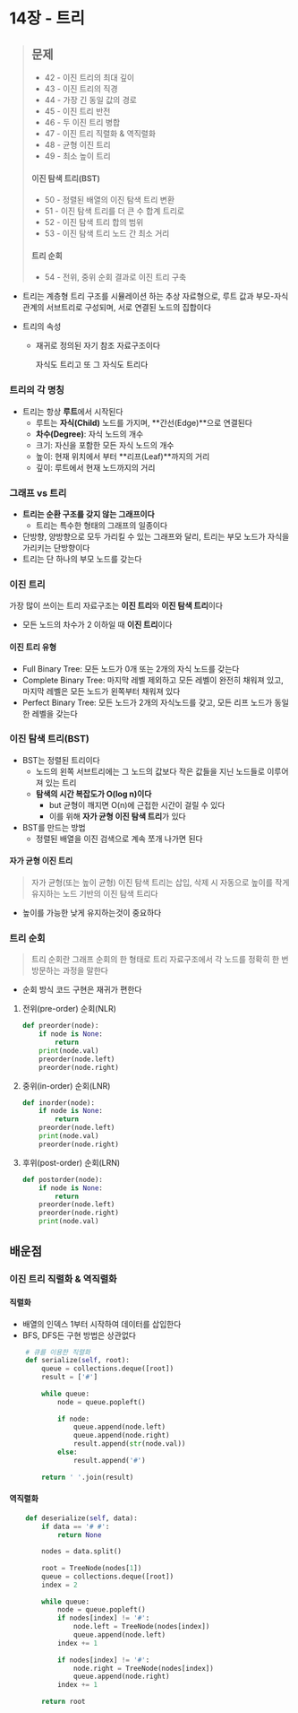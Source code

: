 # 14장 - 트리

> ## 문제
>
> - 42 - 이진 트리의 최대 깊이
> - 43 - 이진 트리의 직경
> - 44 - 가장 긴 동일 값의 경로
> - 45 - 이진 트리 반전
> - 46 - 두 이진 트리 병합
> - 47 - 이진 트리 직렬화 & 역직렬화
> - 48 - 균형 이진 트리
> - 49 - 최소 높이 트리
>
> #### 이진 탐색 트리(BST)
>
> - 50 - 정렬된 배열의 이진 탐색 트리 변환
> - 51 - 이진 탐색 트리를 더 큰 수 합계 트리로
> - 52 - 이진 탐색 트리 합의 범위
> - 53 - 이진 탐색 트리 노드 간 최소 거리
>
> #### 트리 순회
>
> - 54 - 전위, 중위 순회 결과로 이진 트리 구축

- 트리는 계층형 트리 구조를 시뮬레이션 하는 추상 자료형으로, 루트 값과 부모-자식 관계의 서브트리로 구성되며, 서로 연결된 노드의 집합이다

- 트리의 속성

  - 재귀로 정의된 자기 참조 자료구조이다

    자식도 트리고 또 그 자식도 트리다

### 트리의 각 명칭

- 트리는 항상 **루트**에서 시작된다
  - 루트는 **자식(Child)** 노드를 가지며, **간선(Edge)**으로 연결된다
  - **차수(Degree)**: 자식 노드의 개수
  - 크기: 자신을 포함한 모든 자식 노드의 개수
  - 높이: 현재 위치에서 부터 **리프(Leaf)**까지의 거리
  - 깊이: 루트에서 현재 노드까지의 거리

### 그래프 vs 트리

- **트리는 순환 구조를 갖지 않는 그래프이다**
  - 트리는 특수한 형태의 그래프의 일종이다
- 단방향, 양방향으로 모두 가리킬 수 있는 그래프와 달리, 트리는 부모 노드가 자식을 가리키는 단방향이다
- 트리는 단 하나의 부모 노드를 갖는다

### 이진 트리

가장 많이 쓰이는 트리 자료구조는 **이진 트리**와 **이진 탐색 트리**이다

- 모든 노드의 차수가 2 이하일 때 **이진 트리**이다

#### 이진 트리 유형

- Full Binary Tree: 모든 노드가 0개 또는 2개의 자식 노드를 갖는다
- Complete Binary Tree: 마지막 레벨 제외하고 모든 레벨이 완전히 채워져 있고, 마지막 레벨은 모든 노드가 왼쪽부터 채워져 있다
- Perfect Binary Tree: 모든 노드가 2개의 자식노드를 갖고, 모든 리프 노드가 동일한 레벨을 갖는다



### 이진 탐색 트리(BST)

- BST는 정렬된 트리이다
  - 노드의 왼쪽 서브트리에는 그 노드의 값보다 작은 값들을 지닌 노드들로 이루어져 있는 트리
  - **탐색의 시간 복잡도가 O(log n)이다**
    - but 균형이 깨지면 O(n)에 근접한 시간이 걸릴 수 있다
    - 이를 위해 **자가 균형 이진 탐색 트리**가 있다
- BST를 만드는 방법
  - 정렬된 배열을 이진 검색으로 계속 쪼개 나가면 된다

#### 자가 균형 이진 트리

> 자가 균형(또는 높이 균형) 이진 탐색 트리는 삽입, 삭제 시 자동으로 높이를 작게 유지하는 노드 기반의 이진 탐색 트리다

- 높이를 가능한 낮게 유지하는것이 중요하다



### 트리 순회

> 트리 순회란 그래프 순회의 한 형태로 트리 자료구조에서 각 노드를 정확히 한 번 방문하는 과정을 말한다

- 순회 방식 코드 구현은 재귀가 편한다

1. 전위(pre-order) 순회(NLR)

   ```python
   def preorder(node):
       if node is None:
           return
       print(node.val)
       preorder(node.left)
       preorder(node.right)
   ```

2. 중위(in-order) 순회(LNR)

   ```python
   def inorder(node):
       if node is None:
           return
       preorder(node.left)
       print(node.val)
       preorder(node.right)
   ```

3. 후위(post-order) 순회(LRN)

   ```python
   def postorder(node):
       if node is None:
           return
       preorder(node.left)
       preorder(node.right)
       print(node.val)
   ```

   

## 배운점

### 이진 트리 직렬화 & 역직렬화

#### 직렬화

- 배열의 인덱스 1부터 시작하여 데이터를 삽입한다
- BFS, DFS든 구현 방법은 상관없다

```python
	# 큐를 이용한 직렬화
    def serialize(self, root):
        queue = collections.deque([root])
        result = ['#']
        
        while queue:
            node = queue.popleft()
            
            if node:
                queue.append(node.left)
                queue.append(node.right)
                result.append(str(node.val))
            else:
                result.append('#')
                
        return ' '.join(result)
```

#### 역직렬화

```python
	def deserialize(self, data):
        if data == '# #':
            return None
        
        nodes = data.split()
        
        root = TreeNode(nodes[1])
        queue = collections.deque([root])
        index = 2
        
        while queue:
            node = queue.popleft()
            if nodes[index] != '#':
                node.left = TreeNode(nodes[index])
                queue.append(node.left)
            index += 1
            
            if nodes[index] != '#':
                node.right = TreeNode(nodes[index])
                queue.append(node.right)
            index += 1
        
        return root
```

